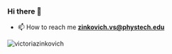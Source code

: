 ### Hi there 👋

<!--
**victoriazinkovich/victoriazinkovich** is a ✨ _special_ ✨ repository because its `README.md` (this file) appears on your GitHub profile.

Here are some ideas to get you started:

- 🔭 I’m currently working on ...
- 🌱 I’m currently learning ...
- 👯 I’m looking to collaborate on ...
- 🤔 I’m looking for help with ...
- 💬 Ask me about ...
- 📫 How to reach me: ...
- 😄 Pronouns: ...
- ⚡ Fun fact: ...
-->

- 📫 How to reach me **zinkovich.vs@phystech.edu**
  
<p><img align="center" src="https://github-readme-stats.vercel.app/api/top-langs?username=victoriazinkovich&show_icons=true&locale=en&layout=compact" alt="victoriazinkovich" /></p>

